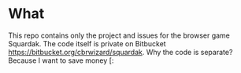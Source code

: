 # What
This repo contains only the project and issues for the browser game Squardak.
The code itself is private on Bitbucket https://bitbucket.org/cbrwizard/squardak. Why the code is separate? Because I want to save money [: 
